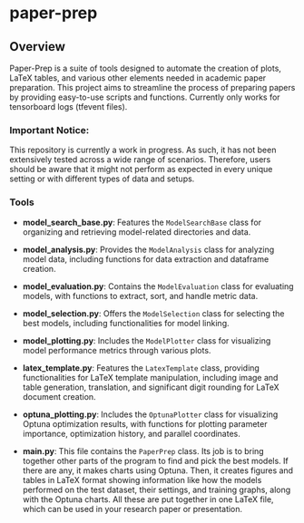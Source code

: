 # paper-prep

## Overview
Paper-Prep is a suite of tools designed to automate the creation of plots, LaTeX tables, and various other elements needed in academic paper preparation. This project aims to streamline the process of preparing papers by providing easy-to-use scripts and functions. Currently only works for tensorboard logs (tfevent files).

### Important Notice:
This repository is currently a work in progress. As such, it has not been extensively tested across a wide range of scenarios. Therefore, users should be aware that it might not perform as expected in every unique setting or with different types of data and setups.

### Tools

- **model_search_base.py**: Features the `ModelSearchBase` class for organizing and retrieving model-related directories and data.
- **model_analysis.py**: Provides the `ModelAnalysis` class for analyzing model data, including functions for data extraction and dataframe creation.
- **model_evaluation.py**: Contains the `ModelEvaluation` class for evaluating models, with functions to extract, sort, and handle metric data.
- **model_selection.py**: Offers the `ModelSelection` class for selecting the best models, including functionalities for model linking.
- **model_plotting.py**: Includes the `ModelPlotter` class for visualizing model performance metrics through various plots.
- **latex_template.py**: Features the `LatexTemplate` class, providing functionalities for LaTeX template manipulation, including image and table generation, translation, and significant digit rounding for LaTeX document creation.
- **optuna_plotting.py**: Includes the `OptunaPlotter` class for visualizing Optuna optimization results, with functions for plotting parameter importance, optimization history, and parallel coordinates.

- **main.py**: This file contains the `PaperPrep` class. Its job is to bring together other parts of the program to find and pick the best models. If there are any, it makes charts using Optuna. Then, it creates figures and tables in LaTeX format showing information like how the models performed on the test dataset, their settings, and training graphs, along with the Optuna charts. All these are put together in one LaTeX file, which can be used in your research paper or presentation.
